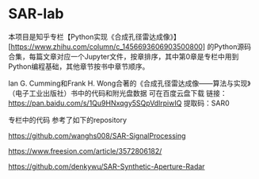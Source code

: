 # SAR-lab

本项目是知乎专栏【Python实现《合成孔径雷达成像》】[https://www.zhihu.com/column/c_1456693606903500800]
的Python源码合集，每篇文章对应一个Jupyter文件，按章排序，其中第0章是专栏中用到Python编程基础，其他章节按书中章节顺序。

Ian G. Cumming和Frank H. Wong合著的《合成孔径雷达成像——算法与实现》（电子工业出版社）书中的代码和附光盘数据 可在百度云盘下载  链接：https://pan.baidu.com/s/1Qu9HNxqgy5SQpVdlrpiwIQ 提取码：SAR0 

专栏中的代码 参考了如下的repository

https://github.com/wanghs008/SAR-SignalProcessing

https://www.freesion.com/article/3572806182/

https://github.com/denkywu/SAR-Synthetic-Aperture-Radar



